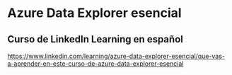 # Azure Data Explorer esencial
## Curso de LinkedIn Learning en español
https://www.linkedin.com/learning/azure-data-explorer-esencial/que-vas-a-aprender-en-este-curso-de-azure-data-explorer-esencial
